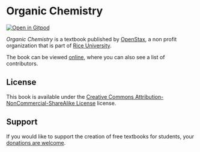 # Organic Chemistry

[![Open in Gitpod](https://gitpod.io/button/open-in-gitpod.svg)](https://gitpod.io/from-referrer/)

_Organic Chemistry_ is a textbook published by [OpenStax](https://openstax.org/), a non profit organization that is part of [Rice University](https://www.rice.edu/).

The book can be viewed [online](https://openstax.org/details/books/organic-chemistry), where you can also see a list of contributors.

## License
This book is available under the [Creative Commons Attribution-NonCommercial-ShareAlike License](./LICENSE) license.

## Support
If you would like to support the creation of free textbooks for students, your [donations are welcome](https://riceconnect.rice.edu/donation/support-openstax-banner).
